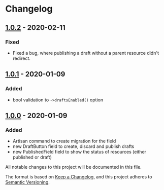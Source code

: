 # Changelog

## [1.0.2] - 2020-02-11

### Fixed

- Fixed a bug, where publishing a draft without a parent resource didn't redirect.

## [1.0.1] - 2020-01-09

### Added

- bool validation to `->draftsEnabled()` option

## [1.0.0] - 2020-01-09

### Added

- Artisan command to create migration for the field
- new DraftButton field to create, discard and publish drafts
- new PublishedField field to show the status of resources (either published or draft)


All notable changes to this project will be documented in this file.

The format is based on [Keep a Changelog](https://keepachangelog.com/en/1.0.0/),
and this project adheres to [Semantic Versioning](https://semver.org/spec/v2.0.0.html).

[1.0.2]: https://github.com/optimistdigital/nova-drafts/releases/tag/1.0.1...1.0.2
[1.0.1]: https://github.com/optimistdigital/nova-drafts/releases/tag/1.0.0...1.0.1
[1.0.0]: https://github.com/optimistdigital/nova-drafts/releases/tag/1.0.0
